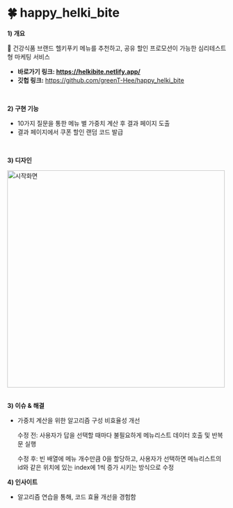 #  🍀 happy_helki_bite

**1) 개요**

🥕 건강식품 브랜드 헬키푸키 메뉴를 추천하고, 공유 할인 프로모션이 가능한 심리테스트형 마케팅 서비스
- **바로가기 링크:  https://helkibite.netlify.app/**
- **깃헙 링크:**  https://github.com/greenT-Hee/happy_helki_bite

<br>

**2) 구현 기능**
- 10가지 질문을 통한 메뉴 별 가중치 계산 후 결과 페이지 도출
- 결과 페이지에서 쿠폰 할인 랜덤 코드 발급

<br>

**3) 디자인**

<img width="500px" src="https://github.com/user-attachments/assets/729f6dce-dd30-44a8-ae3b-b76606801366" alt="시작화면">

<br>
<br>

**3) 이슈 & 해결**
- 가중치 계산을 위한 알고리즘 구성 비효율성 개선
    
    수정 전: 사용자가 답을 선택할 때마다 불필요하게 메뉴리스트 데이터 호출 및 반복문 실행
    
    수정 후:  빈 배열에 메뉴 개수만큼 0을 할당하고, 사용자가 선택하면 메뉴리스트의 id와 같은 위치에 있는 index에 1씩 증가 시키는 방식으로 수정
    

**4) 인사이트**
- 알고리즘 연습을 통해, 코드 효율 개선을 경험함
